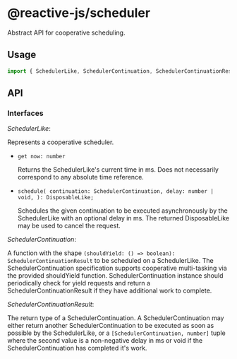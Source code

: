 # @reactive-js/scheduler

Abstract API for cooperative scheduling.

## Usage

```typescript
import { SchedulerLike, SchedulerContinuation, SchedulerContinuationResult } from "@reactive-js/scheduler";
```

## API

### Interfaces

*SchedulerLike*: 

Represents a cooperative scheduler.

* `get now: number`

  Returns the SchedulerLike's current time in ms. Does not necessarily correspond to any absolute time reference.
  
* `schedule(
    continuation: SchedulerContinuation,
    delay: number | void,
  ): DisposableLike;`

  Schedules the given continuation to be executed asynchronously by the SchedulerLike with an optional delay in ms. 
  The returned DisposableLike may be used to cancel the request.

*SchedulerContinuation*: 

A function with the shape `(shouldYield: () => boolean): SchedulerContinuationResult` to be scheduled on a SchedulerLike. 
The SchedulerContinuation specification supports cooperative multi-tasking via the provided shouldYield function. 
SchedulerContinuation instance should periodically check for yield requests and return a SchedulerContinuationResult 
if they have additional work to complete.

*SchedulerContinuationResult*: 

The return type of a SchedulerContinuation. A SchedulerContinuation may either return another SchedulerContinuation to be executed
as soon as possible by the SchedulerLike, or a `[SchedulerContinuation, number]` tuple where the second value is a 
non-negative delay in ms or void if the SchedulerContinuation has completed it's work.

